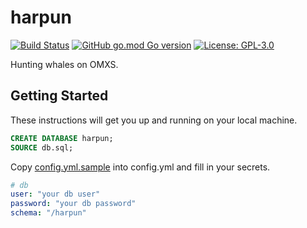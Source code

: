 # harpun
[![Build Status](https://travis-ci.com/80-am/harpun.svg?branch=master&status=started)](https://travis-ci.com/80-am/harpun)
[![GitHub go.mod Go version](https://img.shields.io/github/go-mod/go-version/80-am/harpun)](https://golang.org/)
[![License: GPL-3.0](https://img.shields.io/github/license/80-am/harpun)](https://opensource.org/licenses/GPL-3.0)

Hunting whales on OMXS.

## Getting Started
These instructions will get you up and running on your local machine.

```sql
CREATE DATABASE harpun;
SOURCE db.sql;
```

Copy [config.yml.sample](config.yml.sample) into config.yml and fill in your secrets.

```yml
# db
user: "your db user"
password: "your db password"
schema: "/harpun"
```
